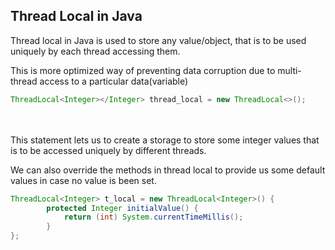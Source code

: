 ## Thread Local in Java

Thread local in Java is used to store any value/object, that is to be used uniquely by each thread accessing them.

This is more optimized way of preventing data corruption due to multi-thread access to a particular data(variable)

```java 
ThreadLocal<Integer></Integer> thread_local = new ThreadLocal<>(); 
```
<br></br>
This statement lets us to create a storage to store some integer values that is to be accessed uniquely by different threads.

We can also override the methods in thread local to provide us some default values in case no value is been set.

```java
ThreadLocal<Integer> t_local = new ThreadLocal<Integer>() {  
        protected Integer initialValue() {
            return (int) System.currentTimeMillis();                  
        }
};
```

